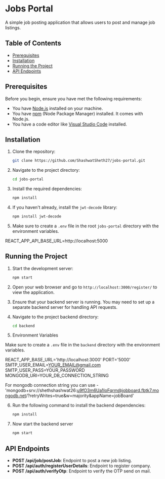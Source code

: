 # Jobs Portal

A simple job posting application that allows users to post and manage job listings.

## Table of Contents

- [Prerequisites](#prerequisites)
- [Installation](#installation)
- [Running the Project](#running-the-project)
- [API Endpoints](#api-endpoints)

## Prerequisites

Before you begin, ensure you have met the following requirements:

- You have [Node.js](https://nodejs.org/) installed on your machine.
- You have [npm](https://www.npmjs.com/) (Node Package Manager) installed. It comes with Node.js.
- You have a code editor like [Visual Studio Code](https://code.visualstudio.com/) installed.

## Installation

1. Clone the repository:

   ```bash
   git clone https://github.com/ShashwatSheth27/jobs-portal.git
   ```

2. Navigate to the project directory:

   ```bash
   cd jobs-portal
   ```

3. Install the required dependencies:

   ```bash
   npm install
   ```

4. If you haven't already, install the `jwt-decode` library:

   ```bash
   npm install jwt-decode
   ```
5. Make sure to create a `.env` file in the root `jobs-portal` directory with the environment variables.

REACT_APP_API_BASE_URL=http://localhost:5000

## Running the Project

1. Start the development server:

   ```bash
   npm start
   ```

2. Open your web browser and go to `http://localhost:3000/register/` to view the application.

3. Ensure that your backend server is running. You may need to set up a separate backend server for handling API requests.

4. Navigate to the project backend directory:

   ```bash
   cd backend
   ```
5. Environment Variables

Make sure to create a `.env` file in the `backend` directory with the environment variables.

REACT_APP_BASE_URL='http://localhost:3000'
PORT='5000'
SMTP_USER_EMAIL=YOUR_EMAIL@gmail.com
SMTP_USER_PASS=YOUR_PASSWORD
MONGODB_URI=YOUR_DB_CONNECTION_STRING

For mongodb connection string you can use - 'mongodb+srv://shethshashwat26:u9fO3m6Ua1IoFqrm@jobboard.fbtk7.mongodb.net/?retryWrites=true&w=majority&appName=jobBoard'

6. Run the following command to install the backend dependencies:
   ```bash
   npm install
   ```

7. Now start the backend server

   ```bash
   npm start
   ```


## API Endpoints

- **POST /api/job/postJob**: Endpoint to post a new job listing.
- **POST /api/auth/registerUserDetails**: Endpoint to register company.
- **POST /api/auth/verifyOtp**: Endpoint to verify the OTP send on mail.

